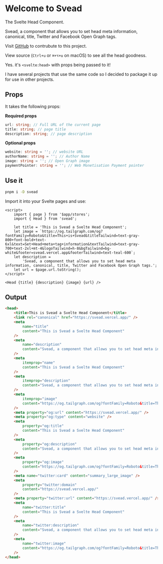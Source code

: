 # Welcome to Svead

The Svelte Head Component.

Svead, a component that allows you to set head meta information,
canonical, title, Twitter and Facebook Open Graph tags.

Visit <a href="https://github.com/spences10/svead">GitHub</a> to
contrubute to this project.

View source (<code>Ctrl+u</code> or <code>⌘+⌥+u</code> on macOS) to
see all the head goodness.

Yes. it's `<svelte:head>` with props being passed to it!

I have several projects that use the same code so I decided to package
it up for use in other projects.

## Props

It takes the following props:

**Required props**

```ts
url: string; // Full URL of the current page
title: string; // page title
description: string; // page description
```

**Optional props**

```ts
website: string = ''; // website URL
authorName: string = ''; // Author Name
image: string = ''; // Open Graph image
paymentPointer: string = ''; // Web Monetisation Payment pointer
```

## Use it

```bash
pnpm i -D svead
```

Import it into your Svelte pages and use:

```svelte
<script>
	import { page } from '$app/stores';
	import { Head } from 'svead';

	let title = 'This is Svead a Svelte Head Component';
	let image = `https://og.tailgraph.com/og?fontFamily=Roboto&title=This+is+Svead&titleTailwind=text-gray-800+font-bold+text-6xl&text=Set+Head+meta+tag+information&textTailwind=text-gray-700+text-2xl+mt-4&logoTailwind=h-8&bgTailwind=bg-white&footer=svead.vercel.app&footerTailwind=text-teal-600`;
	let description =
		'Svead, a component that allows you to set head meta information, canonical, title, Twitter and Facebook Open Graph tags.';
	let url = $page.url.toString();
</script>

<Head {title} {description} {image} {url} />
```

## Output

```html
<head>
	<title>This is Svead a Svelte Head Component</title>
	<link rel="canonical" href="https://svead.vercel.app/" />
	<meta
		name="title"
		content="This is Svead a Svelte Head Component"
	/>
	<meta
		name="description"
		content="Svead, a component that allows you to set head meta information, canonical, title, Twitter and Facebook Open Graph tags."
	/>
	<meta
		itemprop="name"
		content="This is Svead a Svelte Head Component"
	/>
	<meta
		itemprop="description"
		content="Svead, a component that allows you to set head meta information, canonical, title, Twitter and Facebook Open Graph tags."
	/>
	<meta
		itemprop="image"
		content="https://og.tailgraph.com/og?fontFamily=Roboto&title=This+is+Svead&titleTailwind=text-gray-800+font-bold+text-6xl&text=Set+Head+meta+tag+information&textTailwind=text-gray-700+text-2xl+mt-4&logoTailwind=h-8&bgTailwind=bg-white&footer=svead.vercel.app&footerTailwind=text-teal-600"
	/>
	<meta property="og:url" content="https://svead.vercel.app/" />
	<meta property="og:type" content="website" />
	<meta
		property="og:title"
		content="This is Svead a Svelte Head Component"
	/>
	<meta
		property="og:description"
		content="Svead, a component that allows you to set head meta information, canonical, title, Twitter and Facebook Open Graph tags."
	/>
	<meta
		property="og:image"
		content="https://og.tailgraph.com/og?fontFamily=Roboto&title=This+is+Svead&titleTailwind=text-gray-800+font-bold+text-6xl&text=Set+Head+meta+tag+information&textTailwind=text-gray-700+text-2xl+mt-4&logoTailwind=h-8&bgTailwind=bg-white&footer=svead.vercel.app&footerTailwind=text-teal-600"
	/>
	<meta name="twitter:card" content="summary_large_image" />
	<meta
		property="twitter:domain"
		content="https://svead.vercel.app/"
	/>
	<meta property="twitter:url" content="https://svead.vercel.app/" />
	<meta
		name="twitter:title"
		content="This is Svead a Svelte Head Component"
	/>
	<meta
		name="twitter:description"
		content="Svead, a component that allows you to set head meta information, canonical, title, Twitter and Facebook Open Graph tags."
	/>
	<meta
		name="twitter:image"
		content="https://og.tailgraph.com/og?fontFamily=Roboto&title=This+is+Svead&titleTailwind=text-gray-800+font-bold+text-6xl&text=Set+Head+meta+tag+information&textTailwind=text-gray-700+text-2xl+mt-4&logoTailwind=h-8&bgTailwind=bg-white&footer=svead.vercel.app&footerTailwind=text-teal-600"
	/>
</head>
```
